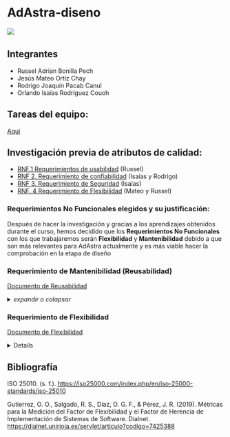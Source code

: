 
# AdAstra-diseno


![](https://github.com/iKinoo/AdAstra-diseno/assets/112036753/23ee3c0d-e59b-420f-9194-5f65d377dc23)

## Integrantes
* Russel Adrian Bonilla Pech
* Jesús Mateo Ortíz Chay
* Rodrigo Joaquín Pacab Canul
* Orlando Isaías Rodríguez Couoh 


## Tareas del equipo:
[Aquí](https://github.com/iKinoo/AdAstra-diseno/tree/main/Tareas)


## Investigación previa de atributos de calidad:


* [RNF.1 Requerimientos de usabilidad](Tareas/InvestigacionRNF/Usabilidad) (Russel)
* [RNF 2. Requerimiento de confiabilidad](Tareas/InvestigacionRNF/Confiabilidad) (Isaías y Rodrigo)
* [RNF 3. Requerimiento de Seguridad](Tareas/InvestigacionRNF/Seguridad) (Isaías)
* [RNF. 4 Requerimiento de Flexibilidad](RNFs/Flexibilidad/) (Mateo y Russel)

### Requerimientos No Funcionales elegidos y su justificación:

Después de hacer la investigación y gracias a los aprendizajes obtenidos durante el curso, hemos decidido que los **Requerimientos No Funcionales** con los que trabajaremos serán **Flexibilidad** y **Mantenibilidad** debido a que son más relevantes para AdAstra actualmente y es más viable hacer la comprobación en la etapa de diseño


### Requerimiento de Mantenibilidad (Reusabilidad)
[Documento de Reusabilidad](RNFs/Reusabilidad/Reusabilidad.md) 

<details>
<summary><i>expandir o colapsar</i></summary>
    
# Definición de Mantenibilidad según ISO/IEC 25010
La mantenibilidad se define como:

"La capacidad de un producto o sistema de software de ser modificado de forma efectiva y eficiente por los desarrolladores. Estas modificaciones pueden incluir corrección de errores, mejoras de rendimiento, adaptación a un entorno cambiante y agregación de nuevas funcionalidades."

> Para los propósitos de este proyecto, nos centraremos en la composición modular de los cursos y su estrecha relación con la reusabilidad, considerada un aspecto crítico de la mantenibilidad según la norma ISO/IEC 25010. 

## Reusabilidad 
### Definición de Reusabilidad según ISO/IEC 25010
La ISO/IEC 25010 es un estándar internacional que define un modelo de calidad para la evaluación de software. Dentro de la característica de mantenibilidad, la reusabilidad se define como:

"Capacidad de un producto o componente para ser utilizado en más de un sistema de software o en la construcción de otros productos o componentes."

### Contextualización en Ad-astra
En Ad-Astra, los cursos están compuestos por varios módulos a los que llamamos pilares. Algunos de estos módulos pueden ser parte de múltiples cursos. Si un estudiante completa un módulo en un curso y este mismo modulo aparece en otro curso, no es necesario que el estudiante lo vuelva a tomar. Esto indica que los pilares son reutilizables entre diferentes curso.

### Presencia de Reusabilidad
**Modularidad:**
Los pilares en Ad-astra están diseñados como módulos independientes que pueden ser combinados de diferentes maneras para formar distintas certificaciones. Esta modularidad es un aspecto clave de la reusabilidad.

**Bajo Acoplamiento y Alta Cohesión:**
Cada pilar tiene una responsabilidad específica (enseñar un tema particular) y puede ser usado de manera independiente en diferentes cursos sin que la estructura de los pilares dependa de las cursos en las que se incluyen. Este diseño de bajo acoplamiento (los pilares no dependen de la curso en la que están) y alta cohesión (cada pilar tiene un propósito bien definido) es un ejemplo clásico de componentes reutilizables.


**Eficiencia y Ahorro de Tiempo:**
Permitir a los estudiantes no repetir cursos ya completados en otras certificaciones aumenta la eficiencia del proceso de aprendizaje. Los estudiantes ahorran tiempo y esfuerzo, lo cual es un beneficio directo de la reusabilidad.

**Consistencia y Mantenimiento:**
Reutilizar cursos en diferentes certificaciones también asegura que la calidad y el contenido del curso son consistentes en todas las certificaciones. Además, mantener y actualizar un curso reutilizable es más sencillo porque los cambios se reflejan en todas las certificaciones que lo incluyen.

[![imagen-2024-05-26-000024258.png](https://i.postimg.cc/JntnZ3rh/imagen-2024-05-26-000024258.png)](https://postimg.cc/1nhsZqNx)

Estas prácticas de reusabilidad directamente contribuyen a mejorar la mantenibilidad del sistema de la siguiente manera:

**Modularidad:** Al diseñar los cursos y pilares como módulos independientes y reutilizables, se aumenta la modularidad del sistema. Esto facilita la localización y modificación de partes específicas del sistema sin afectar al resto.
**Analizabilidad:** La reusabilidad permite analizar y entender fácilmente cómo se relacionan y utilizan los componentes en diferentes contextos. Esto hace que sea más fácil evaluar el impacto de los cambios y diagnosticar problemas.
**Modificabilidad:** La capacidad de reutilizar componentes reduce la cantidad de código nuevo que debe escribirse y probarse, lo que facilita la implementación de cambios y nuevas funcionalidades.

**Capacidad de Prueba (Testabilidad):** Los componentes reutilizables tienden a estar mejor probados, lo que facilita la verificación de que las modificaciones no introducen nuevos errores y que el software sigue cumpliendo con sus requisitos.

### BONUS
**¿Podemos implementar algún patrón de diseño?**

Dos patrones particularmente útiles para este tipo de escenarios son el Patrón Composite y el Patrón Strategy.

### Composite
El concepto básico del patrón Composite consiste en representar objetos simples y sus containers (o contenedores, también llamados colecciones en algunos lenguajes, o sea: grupos de objetos) en una clase abstracta de manera que puedan ser tratados uniformemente. Este tipo de estructura se conoce como jerarquía parte-todo (en inglés: part-whole hierarchy), en la que un objeto es siempre, o una parte de un todo, o un todo compuesto por varias partes.

[![structure-es.png](https://i.postimg.cc/MHq66gsg/structure-es.png)](https://postimg.cc/xJpDgpVP)


**¿Cómo nos beneficia usar este patrón?**

El patrón Composite ofrece una estructura jerárquica para representar cursos y sus componentes de manera flexible. Esto permite que los cursos estén formados por módulos que pueden contener submódulos, facilitando una organización clara y recursiva.

Además, promueve la reutilización de componentes al tratar tanto a los objetos individuales como a las composiciones de objetos de manera uniforme. Esto significa que los mismos módulos pueden ser utilizados en diferentes cursos, lo que simplifica el diseño y la implementación del sistema.

El mantenimiento y la modificación se simplifican con el patrón Composite, ya que las operaciones se aplican de la misma manera a objetos individuales y composiciones de objetos. Esto garantiza una consistencia en el código y facilita la actualización de componentes específicos sin afectar la estructura general.

Además, el patrón Composite es altamente escalable, lo que permite agregar nuevos componentes y cursos sin necesidad de cambiar la estructura del código existente. Esto es especialmente útil en entornos como Coursera, donde se manejan una gran cantidad de cursos y contenido educativo en constante evolución.

**Patrón Composite contextualizado en Ad-Astra:**

[![Patrón Composite en nuestro sistema](https://i.postimg.cc/W1RkVy2w/imagen-2024-05-25-235823094.png)](https://postimg.cc/GHQ2JqT4)

### Strategy
El patrón de diseño Strategy se encuentra entre los patrones de comportamiento que dotan al software con diferentes métodos de solución. Estas estrategias incluyen una variedad de algoritmos que son distintos del programa real y son autónomos (es decir, intercambiables). Un patrón de diseño de estrategia también incluye ciertas especificaciones y ayudas para los desarrolladores. Por ejemplo, los patrones de diseño de estrategia pueden describir cómo ensamblar clases, organizar un grupo de clases y crear objetos. Lo especial de los patrones de diseño de estrategia es que un programa variable y el comportamiento del objeto también pueden realizarse durante la ejecución del software.

[![structure-1.png](https://i.postimg.cc/rpRFQ10Z/structure-1.png)](https://postimg.cc/rdckpt95)

**¿Cómo nos beneficia usar este patrón?**

El patrón Strategy ofrece flexibilidad en la composición de cursos al permitir encapsular diferentes algoritmos en estrategias separadas. Esto posibilita cambiar dinámicamente cómo se componen los cursos en tiempo de ejecución, sin necesidad de modificar la estructura de las clases de curso. Por ejemplo, se pueden tener estrategias basadas en el nivel de dificultad o en las preferencias del estudiante.

La reusabilidad de estrategias es otra ventaja, ya que cada algoritmo de composición de cursos se encapsula en una estrategia separada, lo que facilita su reutilización en diferentes partes del sistema. Esto promueve la modularidad y simplifica el mantenimiento del código.

El patrón Strategy también fomenta la separación de responsabilidades al desacoplar las políticas de uso de las clases de curso (contexto) de las implementaciones concretas de la composición de cursos (estrategias). Esto hace que el código sea más comprensible, mantenible y testeable, ya que cada estrategia se ocupa de una única responsabilidad.

Agregar nuevas estrategias de composición de cursos es sencillo con el patrón Strategy, ya que no afecta el código existente. Esto es útil en entornos como Coursera, donde se pueden experimentar con diferentes enfoques de composición de cursos o agregar nuevas funcionalidades sin problemas.

Finalmente, la facilidad para cambiar de estrategia durante la ejecución del programa permite adaptar el sistema a las necesidades o preferencias de los usuarios sin interrumpir su funcionamiento. Esto proporciona una mayor flexibilidad y capacidad de respuesta en la gestión de los cursos en la plataforma.

**Patrón Composite contextualizado en Ad-Astra:**

[![imagen-2024-05-25-235613786.png](https://i.postimg.cc/6qyv6J2Y/imagen-2024-05-25-235613786.png)](https://postimg.cc/V0P64hFC)

</details>

### Requerimiento de Flexibilidad

[Documento de Flexibilidad](RNFs/Flexibilidad/Flexibilidad.md)

<details>


# Flexibilidad

## Definición

Siguiendo la definición de la ISO/IEC-25010 definimos el atributo de flexibilidad como:

>Capacidad del producto para adaptarse a cambios en sus requisitos, contextos de uso o entorno del sistema.

## Contextualización

En AdAstra es fundamental la flexibilidad debido a que el sistema aún está en una etapa temprana y está sujeto al cambio en la forma de los cursos y actividades, estos pueden ser presentados como videos, texto, o incluso minijuegos, y dependiendo de los resultados pueden evolucionar los requerimientos y/o necesidades del sistema, es por eso que tenemos los siguientes RNF:

| Código |Descripción |
|--------|-------------|
| *RNF4.1* | Se podrán agregar nuevos cursos, pilares y actividades al sistema fácilmente. () |
| *RNF4.2* | Se podrá realizar un CRUD de cualquier curso, pilar o actividad sin afectar de alguna forma a los ya existentes y/o la estructura del sistema. |
|*RNF4.3*| *RNF3.3* Se podrán crear actividades de distintos tipos  facilmente sin afectar a las actividades existentes o al sistema

## Funcionalidades en diagramas, donde veamos que cumplen los rnf

1. *RNF3.1* (Agregar nuevos cursos, pilares y actividades fácilmente):

1. *RNF3.2* (CRUD en un curso, pilar o actividad sin afectar otros):
  
### Solución:
En este diagrama se observa un sistema de gestión de cursos con clases para AdminPanel, Curso, Pilar y Actividad. Las relaciones y métodos definidos permiten agregar y gestionar estos elementos de manera modular.

RNF4.1
Se pueden agregar nuevos cursos, pilares y actividades fácilmente:

AdminPanel puede agregar cursos con agregarCurso(curso: Curso).
Curso puede agregar pilares con agregarPilar(pilar: Pilar).
Pilar puede agregar actividades con agregarActividad(actividad: Actividad).
RNF4.2
Las operaciones CRUD en un curso, pilar o actividad no afectan a otros:

<!--Diagrama uml de mateo-->
![UML patrones](Assets/AdminPanel_UML.png)

 
---
*RNF4.3* Se podrán crear actividades de distintos tipos  facilmente sin afectar a las actividades existentes o al sistema

### Solución 1
En este primer diagrama podemos observar la clase Actividad, al heredar de dicha clase se pueden crear distintos tipos de actividades, ya sean actividades teóricas, actividades prácticas, actividades de evaluación, etc. Al mismo tiempo se pueden crear diferentes tipos de evaluación por medio de la herencia, que se seguirán comportando como una Actividad dentro del programa, por lo que cumplimos con el RNF3.3, es decir, podremos crear actividades de distintos tipos  facilmente sin afectar a las actividades existentes o al sistema, sin embargo hay un pequeño problema con esto...
<!--mi diagrama con herencia...-->
<img src="Assets/AdAstra_ActividaesUML.png" alt="UML sin patrones" />

A largo plazo, podremos tener nuevos tipos de Actividades, o combinación de los tipos de actividades ya existentes, por ejemplo una actividad que sea una combinación entre Evaluación o práctica, o una Actividad que se comporte como teoría y práctica al mismo tiempo, y mientras más actividades existan tenndremos que recurrir a un árbol de herencia gigantesco que sí cumplirá con el requerimiento, pero de manera ineficiente, es por eso que tenemos la siguiente solución:

### Solución 2

Esta solución incluye el Patrón de diseño decorador, en el diagrama representamos una estructura que utiliza el patrón Decorator para añadir diferentes tipos de actividades sin modificar la estructura base.
* La clase abstracta ActividadDecorator permite añadir funcionalidades adicionales a las actividades.
* Cada decorador específico (Texto, Imagen, JsPlugin, Video, Formulario) extiende ActividadDecorator y añade su propia lógica al método cargarActividad().
* Los decoradores pueden ser combinados para añadir múltiples funcionalidades a una misma actividad.

De esta también cumplimos con el RNF3.3, es decir, podremos crear actividades de distintos tipos  facilmente sin afectar a las actividades existentes o al sistema, y al mismo tiempo a largo plazo nos permitirá crear diferentes tipos de actividades sin tener una estructura muy compleja y difícil de entender.

<!--mi Diagrama uml con el patron de diseño que está en uml.pu (es plant uml)-->

![UML patrones](Assets/umlDecoratorAdAstra.png)


</details>

## Bibliografía

ISO 25010. (s. f.). <https://iso25000.com/index.php/en/iso-25000-standards/iso-25010>

Gutierrez, O. O., Salgado, R. S., Díaz, O. G. F., & Pérez, J. R. (2019). Métricas para la Medición del Factor de Flexibilidad y el Factor de Herencia de Implementación de Sistemas de Software. Dialnet. <https://dialnet.unirioja.es/servlet/articulo?codigo=7425388>

